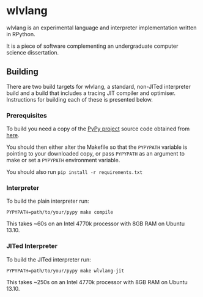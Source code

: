 # wlvlang

wlvlang is an experimental language and interpreter implementation written in RPython.

It is a piece of software complementing an undergraduate computer science dissertation.



## Building

There are two build targets for wlvlang, a standard, non-JITed interpreter build and a build that includes a tracing JIT compiler and optimiser.  Instructions for building each of these is presented below.


### Prerequisites

To build you need a copy of the [PyPy project](http://pypy.org/) source code obtained from [here](https://bitbucket.org/pypy/pypy "PyPy Bitbucket").


You should then either alter the Makefile so that the `PYPYPATH` variable is pointing to your downloaded copy, or pass `PYPYPATH` as an argument to make or set a `PYPYPATH` environment variable.

You should also run `pip install -r requirements.txt`

### Interpreter

To build the plain interpreter run:

`PYPYPATH=path/to/your/pypy make compile`

This takes ~60s on an Intel 4770k processor with 8GB RAM on Ubuntu 13.10.

### JITed Interpreter

To build the JITed interpreter run:

`PYPYPATH=path/to/your/pypy make wlvlang-jit`

This takes ~250s on an Intel 4770k processor with 8GB RAM on Ubuntu 13.10.
